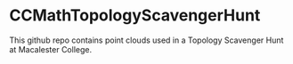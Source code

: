 # CCMathTopologyScavengerHunt
This github repo contains point clouds used in a Topology Scavenger Hunt at Macalester College.
